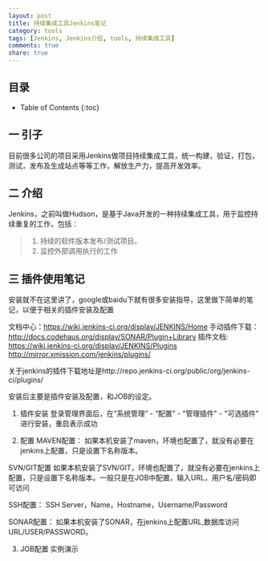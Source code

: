 ```yaml
---
layout: post
title: 持续集成工具Jenkins笔记
category: tools
tags: [Jenkins, Jenkins介绍, tools, 持续集成工具]
comments: true
share: true
---
```

## 目录 ##

* Table of Contents
{:toc}

## 一  引子 ##

目前很多公司的项目采用Jenkins做项目持续集成工具，统一构建，验证，打包，测试，发布及生成站点等等工作，解放生产力，提高开发效率。

## 二  介绍 ##

Jenkins，之前叫做Hudson，是基于Java开发的一种持续集成工具，用于监控持续重复的工作，包括：

> 1. 持续的软件版本发布/测试项目。
> 2. 监控外部调用执行的工作

## 三  插件使用笔记 ##

安装就不在这里讲了，google或baidu下就有很多安装指导，这里做下简单的笔记，以便于相关的插件安装及配置

文档中心：https://wiki.jenkins-ci.org/display/JENKINS/Home
手动插件下载： http://docs.codehaus.org/display/SONAR/Plugin+Library
插件文档: https://wiki.jenkins-ci.org/display/JENKINS/Plugins
http://mirror.xmission.com/jenkins/plugins/

关于jenkins的插件下载地址是http://repo.jenkins-ci.org/public/org/jenkins-ci/plugins/

安装后主要是插件安装及配置，和JOB的设定。

1. 插件安装
登录管理界面后，在“系统管理” - “配置” - "管理插件" - "可选插件" 进行安装，重启表示成功

2. 配置
 MAVEN配置：
    如果本机安装了maven，环境也配置了，就没有必要在jenkins上配置，只是设置下名称版本。

 SVN/GIT配置
    如果本机安装了SVN/GIT，环境也配置了，就没有必要在jenkins上配置，只是设置下名称版本。一般只是在JOB中配置，输入URL，用户名/密码即可访问

 SSH配置：
    SSH Server，Name，Hostname，Username/Password

 SONAR配置：
    如果本机安装了SONAR，在jenkins上配置URL,数据库访问URL/USER/PASSWORD。

3. JOB配置
实例演示
